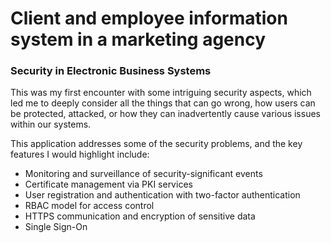 # Client and employee information system in a marketing agency
### Security in Electronic Business Systems

This was my first encounter with some intriguing security aspects, which led me to deeply consider all the things that can go wrong, how users can be protected, attacked, or how they can inadvertently cause various issues within our systems.

This application addresses some of the security problems, and the key features I would highlight include:

- Monitoring and surveillance of security-significant events
- Certificate management via PKI services
- User registration and authentication with two-factor authentication
- RBAC model for access control
- HTTPS communication and encryption of sensitive data
- Single Sign-On
